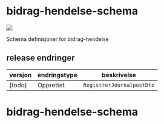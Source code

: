 # bidrag-hendelse-schema

![](https://github.com/navikt/bidrag-hendelse-schema/workflows/maven%20deploy/badge.svg)

Schema definisjoner for bidrag-hendelse

## release endringer

versjon | endringstype      | beskrivelse
--------|-------------------|------------------------
[todo]  | Opprettet         | `RegistrerJournalpostDto`
# bidrag-hendelse-schema
